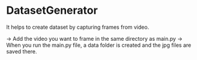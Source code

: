 # DatasetGenerator
 It helps to create dataset by capturing frames from video.

 -> Add the video you want to frame in the same directory as main.py
 -> When you run the main.py file, a data folder is created and the jpg files are saved there.
